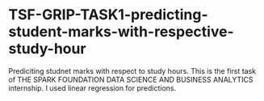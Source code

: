# TSF-GRIP-TASK1-predicting-student-marks-with-respective-study-hour
Prediciting studnet marks with respect to study hours. This is the first task of THE SPARK FOUNDATION DATA SCIENCE AND BUSINESS ANALYTICS internship.
I used linear regression for predictions.
